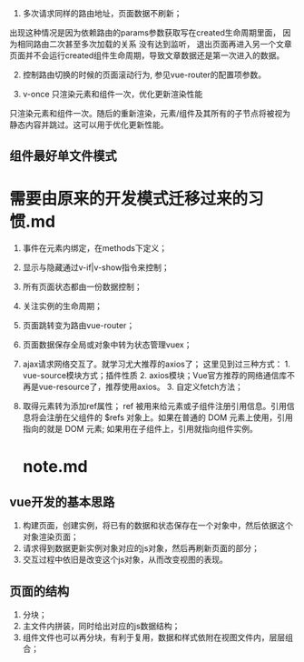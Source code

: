 

1. 多次请求同样的路由地址，页面数据不刷新；

出现这种情况是因为依赖路由的params参数获取写在created生命周期里面，
因为相同路由二次甚至多次加载的关系 没有达到监听，
退出页面再进入另一个文章页面并不会运行created组件生命周期，导致文章数据还是第一次进入的数据。


2. 控制路由切换的时候的页面滚动行为, 参见vue-router的配置项参数。

3. v-once 只渲染元素和组件一次，优化更新渲染性能

只渲染元素和组件一次。随后的重新渲染，元素/组件及其所有的子节点将被视为静态内容并跳过。这可以用于优化更新性能。


## 组件最好单文件模式



# 需要由原来的开发模式迁移过来的习惯.md

1. 事件在元素内绑定，在methods下定义；
2. 显示与隐藏通过v-if|v-show指令来控制；
3. 所有页面状态都由一份数据控制；
4. 关注实例的生命周期；


5. 页面跳转变为路由vue-router；

6. 页面数据保存全局或对象中转为状态管理vuex；


7. ajax请求网络交互了。就学习尤大推荐的axios了；
	这里见到过三种方式：
		1. vue-source模块方式；插件性质
		2. axios模块；Vue官方推荐的网络通信库不再是vue-resource了，推荐使用axios。
		3. 自定义fetch方法；

8. 取得元素转为添加ref属性；
	ref 被用来给元素或子组件注册引用信息。引用信息将会注册在父组件的 $refs 对象上。如果在普通的 DOM 元素上使用，引用指向的就是 DOM 元素; 如果用在子组件上，引用就指向组件实例。


    # note.md

## vue开发的基本思路

1. 构建页面，创建实例，将已有的数据和状态保存在一个对象中，然后依据这个对象渲染页面；
2. 请求得到数据更新实例对象对应的js对象，然后再刷新页面的部分；
3. 交互过程中依旧是改变这个js对象，从而改变视图的表现。

## 页面的结构

1. 分块；
2. 主文件内拼装，同时给出对应的js数据结构；
3. 组件文件也可以再分块，有利于复用，数据和样式依附在视图文件内，层层组合；